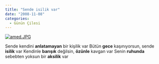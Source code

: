 ```yaml
---
title: "Sende isilik var"
date: "2008-11-08"
categories: 
  - Günün Çilesi
---
```


[![amed.JPG](/uploads/2008/11/amed.JPG)](/uploads/2008/11/amed.jpg "amed.JPG")

Sende kendini **anlatamayan** bir kişilik var Bütün **gece** kaşınıyorsun, sende **isilik** var Kendinle **barışık** değilsin, **özünle** kavgan var Senin **ruhunda** sebebten yoksun bir **aksilik** var
